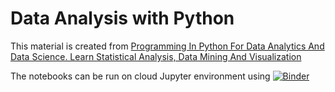 # Data Analysis with Python

This material is created from [Programming In Python For Data Analytics And Data Science. Learn Statistical Analysis, Data Mining And Visualization](https://qttechacademy.udemy.com/course/python-coding/)

The notebooks can be run on cloud Jupyter environment using [![Binder](https://mybinder.org/badge_logo.svg)](https://mybinder.org/v2/gh/dlokesh16/Python-for-Data-Analytics-Udemy/HEAD)